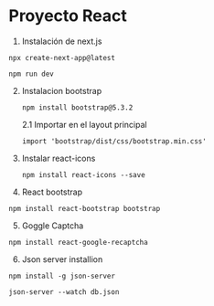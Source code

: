 # Proyecto React

1. Instalación de next.js

```
npx create-next-app@latest
```

```
npm run dev
```
2. Instalacion bootstrap
   
   ```
   npm install bootstrap@5.3.2
   ```

   2.1
   Importar en el layout principal
   ```
   import 'bootstrap/dist/css/bootstrap.min.css'
    ```
3. Instalar react-icons
   
   ```
   npm install react-icons --save
   ```
   
4. React bootstrap
```
npm install react-bootstrap bootstrap
```
5. Goggle Captcha 
```
npm install react-google-recaptcha
```

6. Json server installion
```
npm install -g json-server

json-server --watch db.json 

```
